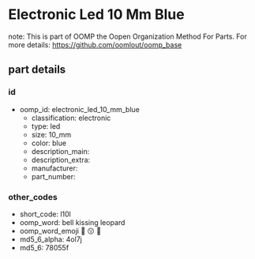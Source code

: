 # Electronic Led 10 Mm Blue  

note: This is part of OOMP the Oopen Organization Method For Parts. For more details: https://github.com/oomlout/oomp_base

##  part details





### id
* oomp_id: electronic_led_10_mm_blue
  * classification: electronic
  * type: led
  * size: 10_mm
  * color: blue
  * description_main: 
  * description_extra: 
  * manufacturer: 
  * part_number: 

### other_codes
* short_code: l10l
* oomp_word: bell kissing leopard
* oomp_word_emoji :bell: :kissing: :leopard:
* md5_6_alpha: 4ol7j
* md5_6: 78055f